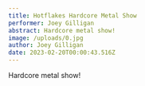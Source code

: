 ```yaml
---
title: Hotflakes Hardcore Metal Show
performer: Joey Gilligan
abstract: Hardcore metal show!
image: /uploads/0.jpg
author: Joey Gilligan
date: 2023-02-20T00:00:43.516Z
---
```

Hardcore metal show!